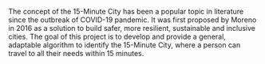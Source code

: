 The concept of the 15-Minute City has been a popular topic in literature since the outbreak of COVID-19 pandemic. It was first proposed by Moreno in 2016 as a solution to build safer, more resilient, sustainable and inclusive cities. The goal of this project is to develop and provide a general, adaptable algorithm to identify the 15-Minute City, where a person can travel to all their needs within 15 minutes.